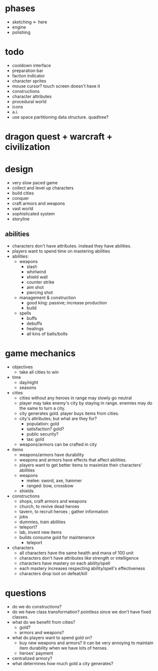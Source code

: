 # phases
* sketching <- here
* engine
* polishing

# todo
* cooldown interface
* preparation bar
* faction indicator
* character sprites
* mouse cursor? touch screen doesn't have it
* constructions
* character attributes
* procedural world
* icons
* a.i.
* use space partitioning data structure. quadtree?


# dragon quest + warcraft + civilization

# design
* very slow paced game
* collect and level up characters
* build cities
* conquer
* craft armors and weapons
* vast world
* sophisticated system
* storyline

## abilities
* characters don't have attributes. instead they have abilities.
* players want to spend time on mastering abilities
* abilities:
  * weapons
    * slash
    * whirlwind
    * shield wall
    * counter strike
    * aim shot
    * piercing shot
  * management & construction
    * good king: passive; increase production
    * build
  * spells
    * buffs
    * debuffs
    * healings
    * all kins of balls/bolts

# game mechanics
* objectives
  * take all cities to win
* time
  * day/night
  * seasons
* cities
  * cities without any heroes in range may slowly go neutral
  * player may take enemy's city by staying in range. enemies may do the same to turn a city.
  * city generates gold. player buys items from cities.
  * city's attributes; but what are they for?
    * population: gold
    * satisfaction? gold?
    * public security?
    * tax: gold
  * weapons/armors can be crafted in city 
* items
  * weapons/armors have durability
  * weapons and armors have effects that affect abilities.
  * players want to get better items to maximize their characters' abilities
  * weapons
    * melee: sword, axe, hammer
    * ranged: bow, crossbow
  * shields
* constructions
  * shops, craft armors and weapons
  * church, to revive dead heroes
  * tavern, to recruit heroes ; gather information
  * jobs
  * dummies, train abilities
  * teleport?
  * lab, invent new items
  * builds consume gold for maintenance
    * teleport
* characters
  * all characters have the same health and mana of 100 unit
  * characters don't have attributes like strength or intelligence
  * characters have mastery on each ability/spell
  * each mastery increases respecting ability/spell's effectiveness
  * characters drop loot on defeat/kill
  

# questions
* do we do constructions?
* do we have class transformation? pointless since we don't have fixed classes.
* what do we benefit from cities?
  * gold?
  * armors and weapons?
* what do players want to spend gold on?
  * buy new weapons and armors? it can be very annoying to maintain item durability when we have lots of heroes.
  * heroes' payment
* centralized armory?
* what determines how much gold a city generates?
